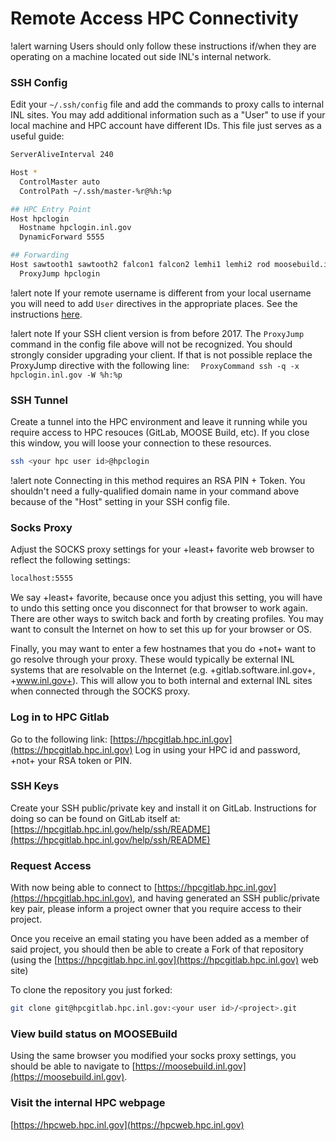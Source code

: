 # Remote Access HPC Connectivity

!alert warning
Users should only follow these instructions if/when they are operating on a machine located out side
INL's internal network.


### SSH Config

Edit your `~/.ssh/config` file and add the commands to proxy calls to internal INL sites. You may
add additional information such as a "User" to use if your local machine and HPC account have different
IDs. This file just serves as a useful guide:

```bash
ServerAliveInterval 240

Host *
  ControlMaster auto
  ControlPath ~/.ssh/master-%r@%h:%p

## HPC Entry Point
Host hpclogin
  Hostname hpclogin.inl.gov
  DynamicForward 5555

## Forwarding
Host sawtooth1 sawtooth2 falcon1 falcon2 lemhi1 lemhi2 rod moosebuild.inl.gov hpcgitlab.hpc.inl.gov hpcsc.inl.gov
  ProxyJump hpclogin
```

!alert note
If your remote username is different from your local username you will need to add `User` directives in the appropriate places. See the instructions [here](remoteconfigdifferentuser.md).

!alert note
If your SSH client version is from before 2017. The `ProxyJump` command in the config file above will not be recognized. You should strongly consider upgrading your client. If that is not possible replace the ProxyJump directive with the following line: `  ProxyCommand ssh -q -x hpclogin.inl.gov -W %h:%p`

### SSH Tunnel

Create a tunnel into the HPC environment and leave it running while you require access to HPC
resouces (GitLab, MOOSE Build, etc). If you close this window, you will loose your connection to
these resources.

```bash
ssh <your hpc user id>@hpclogin
```

!alert note
Connecting in this method requires an RSA PIN + Token. You shouldn't need a fully-qualified
domain name in your command above because of the "Host" setting in your SSH config file.

### Socks Proxy

Adjust the SOCKS proxy settings for your +least+ favorite web browser to reflect the following
settings:

```bash
localhost:5555
```

We say +least+ favorite, because once you adjust this setting, you will have to undo this setting
once you disconnect for that browser to work again. There are other ways to switch back and forth
by creating profiles. You may want to consult the Internet on how to set this up for your browser or OS.

Finally, you may want to enter a few hostnames that you do +not+ want to go resolve through your proxy.
These would typically be external INL systems that are resolvable on the Internet (e.g. +gitlab.software.inl.gov+, +www.inl.gov+). This will allow you to both internal and external INL sites when connected through the SOCKS proxy.

### Log in to HPC Gitlab

Go to the following link: [https://hpcgitlab.hpc.inl.gov](https://hpcgitlab.hpc.inl.gov)
Log in using your HPC id and password, +not+ your RSA token or PIN.

### SSH Keys

Create your SSH public/private key and install it on GitLab. Instructions for doing so can be found
on GitLab itself at:
[https://hpcgitlab.hpc.inl.gov/help/ssh/README](https://hpcgitlab.hpc.inl.gov/help/ssh/README)

### Request Access

With now being able to connect to [https://hpcgitlab.hpc.inl.gov](https://hpcgitlab.hpc.inl.gov), and having
generated an SSH public/private key pair, please inform a project owner that you require access to
their project.

Once you receive an email stating you have been added as a member of said project, you should then be
able to create a Fork of that repository (using the
[https://hpcgitlab.hpc.inl.gov](https://hpcgitlab.hpc.inl.gov) web site)

To clone the repository you just forked:

```bash
git clone git@hpcgitlab.hpc.inl.gov:<your user id>/<project>.git
```

### View build status on MOOSEBuild

Using the same browser you modified your socks proxy settings, you should be able to navigate to
[https://moosebuild.inl.gov](https://moosebuild.inl.gov).

### Visit the internal HPC webpage

[https://hpcweb.hpc.inl.gov](https://hpcweb.hpc.inl.gov)